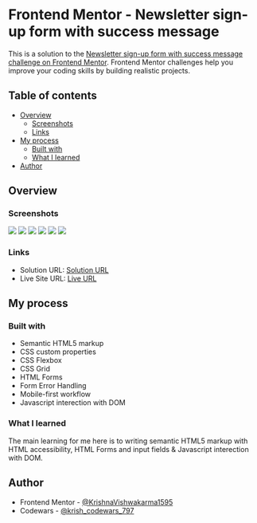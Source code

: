 # Frontend Mentor - Newsletter sign-up form with success message

This is a solution to the [Newsletter sign-up form with success message challenge on Frontend Mentor](https://www.frontendmentor.io/challenges/newsletter-signup-form-with-success-message-3FC1AZbNrv). Frontend Mentor challenges help you improve your coding skills by building realistic projects. 

## Table of contents

- [Overview](#overview)
  - [Screenshots](#screenshots)
  - [Links](#links)
- [My process](#my-process)
  - [Built with](#built-with)
  - [What I learned](#what-i-learned)  
- [Author](#author)

## Overview

### Screenshots

![](./screenshot-default.png)
![](./screenshot-active-states.png)
![](./screenshot-error-state.png)
![](./screenshot-thanks-state.png)
![](./screenshot-mobile-view.png)
![](./screenshot-mobile-success.png)

### Links

- Solution URL: [Solution URL](https://www.frontendmentor.io/solutions/responsive-newsletter-signup-with-success-message-8G-kTL0510)
- Live Site URL: [Live URL](https://krishnavishwakarma1595.github.io/frontend-mentor/Junior/newsletter-sign-up-with-success-message-main/)

## My process

### Built with

- Semantic HTML5 markup
- CSS custom properties
- CSS Flexbox
- CSS Grid
- HTML Forms
- Form Error Handling
- Mobile-first workflow
- Javascript interection with DOM

### What I learned

The main learning for me here is to writing semantic HTML5 markup with HTML accessibility, HTML Forms and input fields & Javascript interection with DOM.

## Author

- Frontend Mentor - [@KrishnaVishwakarma1595](https://www.frontendmentor.io/profile/KrishnaVishwakarma1595)
- Codewars - [@krish_codewars_797](https://www.codewars.com/users/krish_codewars_797)